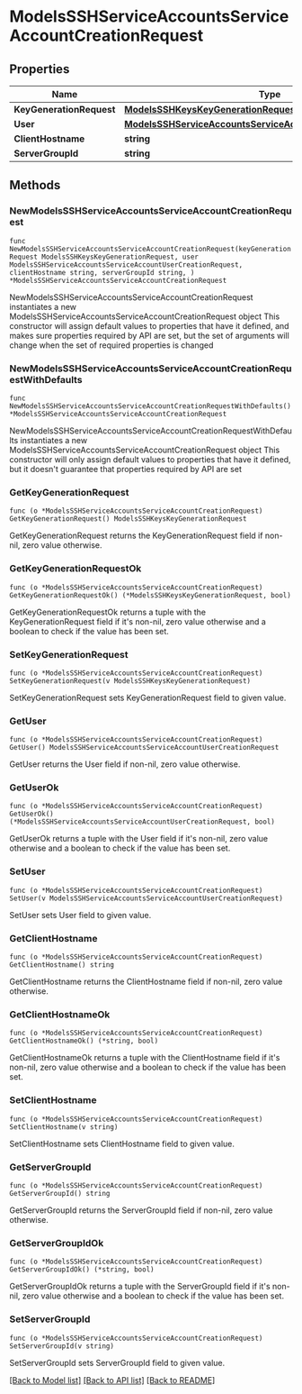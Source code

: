 # ModelsSSHServiceAccountsServiceAccountCreationRequest

## Properties

Name | Type | Description | Notes
------------ | ------------- | ------------- | -------------
**KeyGenerationRequest** | [**ModelsSSHKeysKeyGenerationRequest**](ModelsSSHKeysKeyGenerationRequest.md) |  | 
**User** | [**ModelsSSHServiceAccountsServiceAccountUserCreationRequest**](ModelsSSHServiceAccountsServiceAccountUserCreationRequest.md) |  | 
**ClientHostname** | **string** |  | 
**ServerGroupId** | **string** |  | 

## Methods

### NewModelsSSHServiceAccountsServiceAccountCreationRequest

`func NewModelsSSHServiceAccountsServiceAccountCreationRequest(keyGenerationRequest ModelsSSHKeysKeyGenerationRequest, user ModelsSSHServiceAccountsServiceAccountUserCreationRequest, clientHostname string, serverGroupId string, ) *ModelsSSHServiceAccountsServiceAccountCreationRequest`

NewModelsSSHServiceAccountsServiceAccountCreationRequest instantiates a new ModelsSSHServiceAccountsServiceAccountCreationRequest object
This constructor will assign default values to properties that have it defined,
and makes sure properties required by API are set, but the set of arguments
will change when the set of required properties is changed

### NewModelsSSHServiceAccountsServiceAccountCreationRequestWithDefaults

`func NewModelsSSHServiceAccountsServiceAccountCreationRequestWithDefaults() *ModelsSSHServiceAccountsServiceAccountCreationRequest`

NewModelsSSHServiceAccountsServiceAccountCreationRequestWithDefaults instantiates a new ModelsSSHServiceAccountsServiceAccountCreationRequest object
This constructor will only assign default values to properties that have it defined,
but it doesn't guarantee that properties required by API are set

### GetKeyGenerationRequest

`func (o *ModelsSSHServiceAccountsServiceAccountCreationRequest) GetKeyGenerationRequest() ModelsSSHKeysKeyGenerationRequest`

GetKeyGenerationRequest returns the KeyGenerationRequest field if non-nil, zero value otherwise.

### GetKeyGenerationRequestOk

`func (o *ModelsSSHServiceAccountsServiceAccountCreationRequest) GetKeyGenerationRequestOk() (*ModelsSSHKeysKeyGenerationRequest, bool)`

GetKeyGenerationRequestOk returns a tuple with the KeyGenerationRequest field if it's non-nil, zero value otherwise
and a boolean to check if the value has been set.

### SetKeyGenerationRequest

`func (o *ModelsSSHServiceAccountsServiceAccountCreationRequest) SetKeyGenerationRequest(v ModelsSSHKeysKeyGenerationRequest)`

SetKeyGenerationRequest sets KeyGenerationRequest field to given value.


### GetUser

`func (o *ModelsSSHServiceAccountsServiceAccountCreationRequest) GetUser() ModelsSSHServiceAccountsServiceAccountUserCreationRequest`

GetUser returns the User field if non-nil, zero value otherwise.

### GetUserOk

`func (o *ModelsSSHServiceAccountsServiceAccountCreationRequest) GetUserOk() (*ModelsSSHServiceAccountsServiceAccountUserCreationRequest, bool)`

GetUserOk returns a tuple with the User field if it's non-nil, zero value otherwise
and a boolean to check if the value has been set.

### SetUser

`func (o *ModelsSSHServiceAccountsServiceAccountCreationRequest) SetUser(v ModelsSSHServiceAccountsServiceAccountUserCreationRequest)`

SetUser sets User field to given value.


### GetClientHostname

`func (o *ModelsSSHServiceAccountsServiceAccountCreationRequest) GetClientHostname() string`

GetClientHostname returns the ClientHostname field if non-nil, zero value otherwise.

### GetClientHostnameOk

`func (o *ModelsSSHServiceAccountsServiceAccountCreationRequest) GetClientHostnameOk() (*string, bool)`

GetClientHostnameOk returns a tuple with the ClientHostname field if it's non-nil, zero value otherwise
and a boolean to check if the value has been set.

### SetClientHostname

`func (o *ModelsSSHServiceAccountsServiceAccountCreationRequest) SetClientHostname(v string)`

SetClientHostname sets ClientHostname field to given value.


### GetServerGroupId

`func (o *ModelsSSHServiceAccountsServiceAccountCreationRequest) GetServerGroupId() string`

GetServerGroupId returns the ServerGroupId field if non-nil, zero value otherwise.

### GetServerGroupIdOk

`func (o *ModelsSSHServiceAccountsServiceAccountCreationRequest) GetServerGroupIdOk() (*string, bool)`

GetServerGroupIdOk returns a tuple with the ServerGroupId field if it's non-nil, zero value otherwise
and a boolean to check if the value has been set.

### SetServerGroupId

`func (o *ModelsSSHServiceAccountsServiceAccountCreationRequest) SetServerGroupId(v string)`

SetServerGroupId sets ServerGroupId field to given value.



[[Back to Model list]](../README.md#documentation-for-models) [[Back to API list]](../README.md#documentation-for-api-endpoints) [[Back to README]](../README.md)


